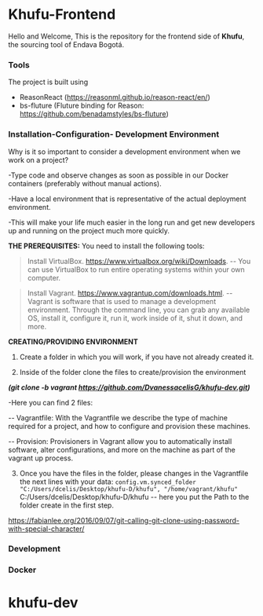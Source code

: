 # Khufu-Frontend
Hello and Welcome,
This is the repository for the frontend side of **Khufu**, the sourcing tool of Endava Bogotá.

### Tools
The project is built using
* ReasonReact (https://reasonml.github.io/reason-react/en/)
* bs-fluture (Fluture binding for Reason: https://github.com/benadamstyles/bs-fluture)

### Installation-Configuration- Development Environment
Why is it so important to consider a development environment when we work on a project?

-Type code and observe changes as soon as possible in our Docker containers (preferably without manual actions).

-Have a local environment that is representative of the actual deployment environment.

-This will make your life much easier in the long run and get new developers up and running on the project much more quickly.

**THE PREREQUISITES:** You need to install the following tools:
> Install VirtualBox. https://www.virtualbox.org/wiki/Downloads.
-- You can use VirtualBox to run entire operating systems within your own computer.

> Install Vagrant. https://www.vagrantup.com/downloads.html.
-- Vagrant is software that is used to manage a development environment. Through the command line, you can grab any available OS, install it, configure it, run it, work inside of it, shut it down, and more.

**CREATING/PROVIDING ENVIRONMENT** 
1) Create a folder in which you will work, if you have not already created it.

2) Inside of the folder clone the files to create/provision the environment

***(git clone -b vagrant https://github.com/DvanessacelisG/khufu-dev.git)***

-Here you can find 2 files: 

-- Vagrantfile: With the Vagrantfile we describe the type of machine required for a project, and how to configure and provision these machines.

-- Provision: Provisioners in Vagrant allow you to automatically install software, alter configurations, and more on the machine as part of the vagrant up process.

3) Once you have the files in the folder, please changes in the Vagrantfile the next lines with your data:
```config.vm.synced_folder "C:/Users/dcelis/Desktop/khufu-D/khufu", "/home/vagrant/khufu"```
C:/Users/dcelis/Desktop/khufu-D/khufu -- here you put the Path to the folder create in the first step.



https://fabianlee.org/2016/09/07/git-calling-git-clone-using-password-with-special-character/

### Development

### Docker

# khufu-dev
